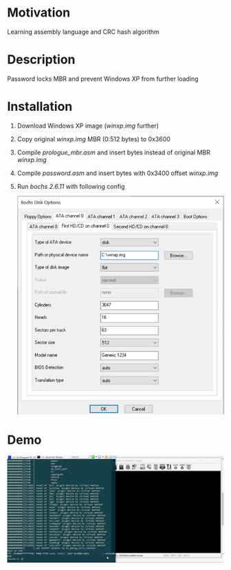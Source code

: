 # Motivation

Learning assembly language and CRC hash algorithm

# Description

Password locks MBR and prevent Windows XP from further loading

# Installation

1. Download Windows XP image (_winxp.img_ further)
2. Copy original _winxp.img_ MBR (0:512 bytes) to 0x3600
3. Compile _prologue_mbr.asm_ and insert bytes instead of
 original MBR _winxp.img_
4. Compile _password.asm_ and insert bytes with 0x3400 offset
_winxp.img_
5. Run _bochs 2.6.11_ with following config

    ![bochs_conf](doc/bochs_disk_cfg.png)
 
 # Demo
 ![demo](doc/demo.gif)
